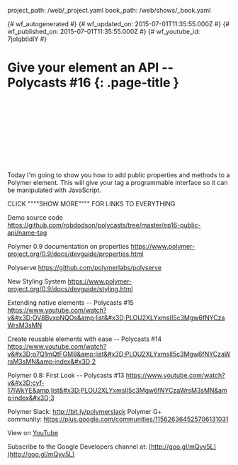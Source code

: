 project_path: /web/_project.yaml
book_path: /web/shows/_book.yaml

{# wf_autogenerated #}
{# wf_updated_on: 2015-07-01T11:35:55.000Z #}
{# wf_published_on: 2015-07-01T11:35:55.000Z #}
{# wf_youtube_id: 7jolqbtIdiY #}

# Give your element an API -- Polycasts #16 {: .page-title }


<div class="video-wrapper">
  <iframe class="devsite-embedded-youtube-video" data-video-id="7jolqbtIdiY"
          data-autohide="1" data-showinfo="0" frameborder="0" allowfullscreen>
  </iframe>
</div>

Today I&#x27;m going to show you how to add public properties and methods to a Polymer element. This will give your tag a programmable interface so it can be manipulated with JavaScript.

CLICK &quot;&quot;&quot;&quot;SHOW MORE&quot;&quot;&quot;&quot; FOR LINKS TO EVERYTHING

Demo source code
https://github.com/robdodson/polycasts/tree/master/ep16-public-api/name-tag

Polymer 0.9 documentation on properties
https://www.polymer-project.org/0.9/docs/devguide/properties.html

Polyserve
https://github.com/polymerlabs/polyserve

New Styling System
https://www.polymer-project.org/0.9/docs/devguide/styling.html

Extending native elements -- Polycasts #15
https://www.youtube.com/watch?v&#x3D;OV8BvxpNQOs&amp;list&#x3D;PLOU2XLYxmsII5c3Mgw6fNYCzaWrsM3sMN

Create reusable elements with ease -- Polycasts #14
https://www.youtube.com/watch?v&#x3D;p7Q1mQtFGM8&amp;list&#x3D;PLOU2XLYxmsII5c3Mgw6fNYCzaWrsM3sMN&amp;index&#x3D;2

Polymer 0.8: First Look -- Polycasts #13
https://www.youtube.com/watch?v&#x3D;cyf-17lWkYE&amp;list&#x3D;PLOU2XLYxmsII5c3Mgw6fNYCzaWrsM3sMN&amp;index&#x3D;3

Polymer Slack: http://bit.ly/polymerslack
Polymer G+ community: https://plus.google.com/communities/115626364525706131031

View on [YouTube](https://youtu.be/7jolqbtIdiY)

Subscribe to the Google Developers channel at: [http://goo.gl/mQyv5L](http://goo.gl/mQyv5L)
